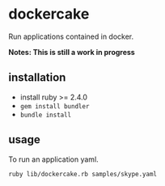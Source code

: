 # dockercake
Run applications contained in docker. 

**Notes: This is still a work in progress**

## installation

- install ruby >= 2.4.0
- `gem install bundler`
- `bundle install`

## usage

To run an application yaml.


    ruby lib/dockercake.rb samples/skype.yaml 
